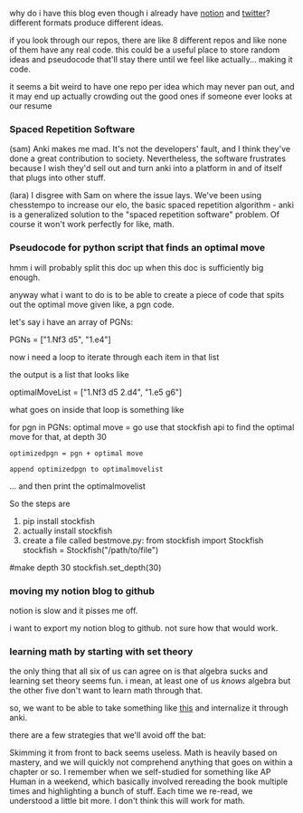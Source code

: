 why do i have this blog even though i already have [notion](ordoliberal.com) and [twitter](twitter.com/laraaaanguyen)? different formats produce different ideas.

if you look through our repos, there are like 8 different repos and like none of them have any real code. this could be a useful place to store random ideas and pseudocode that'll stay there until we feel like actually... making it code.

it seems a bit weird to have one repo per idea which may never pan out, and it may end up actually crowding out the good ones if someone ever looks at our resume

### Spaced Repetition Software

(sam) Anki makes me mad. It's not the developers' fault, and I think they've done a great contribution to society. Nevertheless, the software frustrates because I wish they'd sell out and turn anki into a platform in and of itself that plugs into other stuff.

(lara) I disgree with Sam on where the issue lays. We've been using chesstempo to increase our elo, the basic spaced repetition algorithm - anki is a generalized solution to the "spaced repetition software" problem. Of course it won't work perfectly for like, math.

### Pseudocode for python script that finds an optimal move

hmm i will probably split this doc up when this doc is sufficiently big enough.

anyway what i want to do is to be able to create a piece of code that spits out the optimal move given like, a pgn code.

let's say i have an array of PGNs:

PGNs = ["1.Nf3 d5", "1.e4"]

now i need a loop to iterate through each item in that list

the output is a list that looks like

optimalMoveList = ["1.Nf3 d5 2.d4", "1.e5 g6"]

what goes on inside that loop is something like

  for pgn in PGNs:
    optimal move = go use that stockfish api to find the optimal move for that, at depth 30
  
    optimizedpgn = pgn + optimal move
  
    append optimizedpgn to optimalmovelist

... and then print the optimalmovelist

So the steps are

1. pip install stockfish
2. actually install stockfish 
3. create a file called
bestmove.py:
  from stockfish import Stockfish
  stockfish = Stockfish("/path/to/file")

  #make depth 30
  stockfish.set_depth(30)


### moving my notion blog to github

notion is slow and it pisses me off.

i want to export my notion blog to github. not sure how that would work.


### learning math by starting with set theory

the only thing that all six of us can agree on is that algebra sucks and learning set theory seems fun. i mean, at least one of us *knows* algebra but the other five don't want to learn math through that.

so, we want to be able to take something like [this](http://builds.openlogicproject.org/courses/set-theory/) and internalize it through anki.

there are a few strategies that we'll avoid off the bat:

Skimming it from front to back seems useless. Math is heavily based on mastery, and we will quickly not comprehend anything that goes on within a chapter or so.
I remember when we self-studied for something like AP Human in a weekend, which basically involved rereading the book multiple times and highlighting a bunch of stuff. Each time we re-read, we understood a little bit more. I don't think this will work for math.
    

